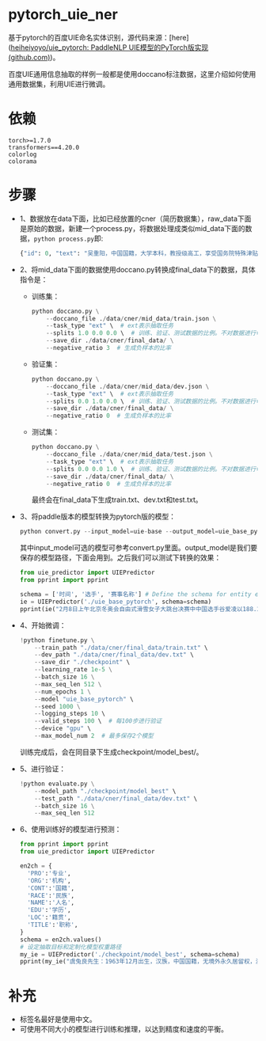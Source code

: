 # pytorch_uie_ner
基于pytorch的百度UIE命名实体识别，源代码来源：[here]([heiheiyoyo/uie_pytorch: PaddleNLP UIE模型的PyTorch版实现 (github.com)](https://github.com/heiheiyoyo/uie_pytorch))。

百度UIE通用信息抽取的样例一般都是使用doccano标注数据，这里介绍如何使用通用数据集，利用UIE进行微调。

# 依赖

```
torch>=1.7.0
transformers==4.20.0
colorlog
colorama
```

# 步骤

- 1、数据放在data下面，比如已经放置的cner（简历数据集），raw_data下面是原始的数据，新建一个process.py，将数据处理成类似mid_data下面的数据，```python process.py```即:

	```python
	{"id": 0, "text": "吴重阳，中国国籍，大学本科，教授级高工，享受国务院特殊津贴，历任邮电部侯马电缆厂仪表试制组长、光缆分厂副厂长、研究所副所长，获得过山西省科技先进工作者、邮电部成绩优异高级工程师等多种荣誉称号。", "relations": [], "entities": [{"id": 0, "start_offset": 0, "end_offset": 3, "label": "人名"}, {"id": 1, "start_offset": 4, "end_offset": 8, "label": "国籍"}, {"id": 2, "start_offset": 9, "end_offset": 13, "label": "学历"}, {"id": 3, "start_offset": 14, "end_offset": 19, "label": "职称"}, {"id": 4, "start_offset": 32, "end_offset": 40, "label": "机构"}, {"id": 5, "start_offset": 40, "end_offset": 46, "label": "职称"}, {"id": 6, "start_offset": 47, "end_offset": 54, "label": "职称"}, {"id": 7, "start_offset": 55, "end_offset": 61, "label": "职称"}]}
	```

- 2、将mid_data下面的数据使用doccano.py转换成final_data下的数据，具体指令是：

	- 训练集：
		```python
		python doccano.py \
		    --doccano_file ./data/cner/mid_data/train.json \
		    --task_type "ext" \  # ext表示抽取任务
		    --splits 1.0 0.0 0.0 \  # 训练、验证、测试数据的比例。不对数据进行切分，因此将第一位设置为1.0
		    --save_dir ./data/cner/final_data/ \
		    --negative_ratio 3  # 生成负样本的比率
		```

	- 验证集：
		```python
		python doccano.py \
		    --doccano_file ./data/cner/mid_data/dev.json \
		    --task_type "ext" \  # ext表示抽取任务
		    --splits 0.0 1.0 0.0 \  # 训练、验证、测试数据的比例。不对数据进行切分，因此将第一位设置为1.0
		    --save_dir ./data/cner/final_data/ \
		    --negative_ratio 0  # 生成负样本的比率
		```

	- 测试集：
		```python
		python doccano.py \
		    --doccano_file ./data/cner/mid_data/test.json \
		    --task_type "ext" \  # ext表示抽取任务
		    --splits 0.0 0.0 1.0 \  # 训练、验证、测试数据的比例。不对数据进行切分，因此将第一位设置为1.0
		    --save_dir ./data/cner/final_data/ \
		    --negative_ratio 0  # 生成负样本的比率
		```

		最终会在final_data下生成train.txt、dev.txt和test.txt。

- 3、将paddle版本的模型转换为pytorch版的模型：

	```python
	python convert.py --input_model=uie-base --output_model=uie_base_pytorch --no_validate_output
	```

	其中input_model可选的模型可参考convert.py里面。output_model是我们要保存的模型路径，下面会用到。之后我们可以测试下转换的效果：

	```python
	from uie_predictor import UIEPredictor
	from pprint import pprint
	
	schema = ['时间', '选手', '赛事名称'] # Define the schema for entity extraction
	ie = UIEPredictor('./uie_base_pytorch', schema=schema)
	pprint(ie("2月8日上午北京冬奥会自由式滑雪女子大跳台决赛中中国选手谷爱凌以188.25分获得金牌！")) # Better print results using pprint
	```

- 4、开始微调：

	```python
	!python finetune.py \
	    --train_path "./data/cner/final_data/train.txt" \
	    --dev_path "./data/cner/final_data/dev.txt" \
	    --save_dir "./checkpoint" \
	    --learning_rate 1e-5 \
	    --batch_size 16 \
	    --max_seq_len 512 \
	    --num_epochs 1 \
	    --model "uie_base_pytorch" \
	    --seed 1000 \
	    --logging_steps 10 \ 
	    --valid_steps 100 \  # 每100步进行验证
	    --device "gpu" \
	    --max_model_num 2  # 最多保存2个模型
	```

	训练完成后，会在同目录下生成checkpoint/model_best/。

- 5、进行验证：

	```python
	!python evaluate.py \
	    --model_path "./checkpoint/model_best" \
	    --test_path "./data/cner/final_data/dev.txt" \
	    --batch_size 16 \
	    --max_seq_len 512
	```

- 6、使用训练好的模型进行预测：

	```python
	from pprint import pprint
	from uie_predictor import UIEPredictor
	
	en2ch = {
	  'PRO':'专业', 
	  'ORG':'机构', 
	  'CONT':'国籍', 
	  'RACE':'民族', 
	  'NAME':'人名', 
	  'EDU':'学历', 
	  'LOC':'籍贯', 
	  'TITLE':'职称',
	}
	schema = en2ch.values()
	# 设定抽取目标和定制化模型权重路径
	my_ie = UIEPredictor('./checkpoint/model_best', schema=schema)
	pprint(my_ie("虞兔良先生：1963年12月出生，汉族，中国国籍，无境外永久居留权，浙江绍兴人，中共党员，MBA，经济师。"))
	```

# 补充

- 标签名最好是使用中文。
- 可使用不同大小的模型进行训练和推理，以达到精度和速度的平衡。
